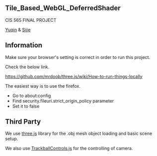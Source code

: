 Tile_Based_WebGL_DeferredShader
----------------------------------------
CIS 565 FINAL PROJECT

[Yuqin](https://github.com/yuqinshao) & [Sijie](https://github.com/tiansijie)


Information
-------------------------------------------
Make sure your browser's setting is correct in order to run this project.

Check the below link.

https://github.com/mrdoob/three.js/wiki/How-to-run-things-locally 

The easiest way is to use the firefox.
* Go to about:config
* Find security.fileuri.strict_origin_policy parameter
* Set it to false



Third Party
-------------------------------------------------
We use [three.js](http://threejs.org/docs/#Reference) library for the .obj mesh object loading and basic scene setup.

We also use [TrackballControls.js](https://github.com/YuqinShao/Tile_Based_WebGL_DeferredShader/blob/master/webglDeferredShader/js/TrackballControls.js) for the controlling of camera.



